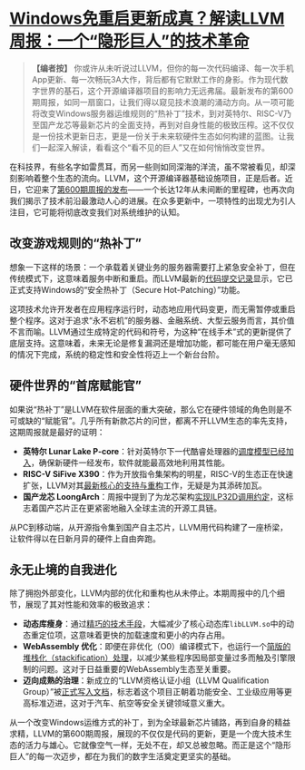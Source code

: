 
# [Windows免重启更新成真？解读LLVM周报：一个“隐形巨人”的技术革命](20250701-llvm-weekly-600.mp3)

> **【编者按】**
> 你或许从未听说过LLVM，但你的每一次代码编译、每一次手机App更新、每一次畅玩3A大作，背后都有它默默工作的身影。作为现代数字世界的基石，这个开源编译器项目的影响力无远弗届。最新发布的第600期周报，如同一扇窗口，让我们得以窥见技术浪潮的涌动方向。从一项可能将改变Windows服务器运维规则的“热补丁”技术，到对英特尔、RISC-V乃至国产龙芯等最新芯片的全面支持，再到对自身性能的极致压榨。这不仅仅是一份技术更新日志，更是一份关于未来软硬件生态如何构建的蓝图。让我们一起深入解读，看看这个“看不见的巨人”又在如何悄悄改变世界。



在科技界，有些名字如雷贯耳，而另一些则如同深海的洋流，虽不常被看见，却深刻影响着整个生态的流向。LLVM，这个开源编译器基础设施项目，正是后者。近日，它迎来了[第600期周报的发布](https://llvmweekly.org/issue/600/)——一个长达12年从未间断的里程碑，也再次向我们揭示了技术前沿最激动人心的进展。在众多更新中，一项特性的出现尤为引人注目，它可能将彻底改变我们对系统维护的认知。

## **改变游戏规则的“热补丁”**

想象一下这样的场景：一个承载着关键业务的服务器需要打上紧急安全补丁，但在传统模式下，这意味着服务中断和重启。而LLVM最新的[代码提交记录](https://github.com/llvm/llvm-project/commit/0a3c5c4)显示，它已正式支持Windows的“安全热补丁（Secure Hot-Patching）”功能。

这项技术允许开发者在应用程序运行时，动态地应用代码变更，而无需暂停或重启整个程序。这对于追求“永不宕机”的服务器、金融系统、大型云服务而言，其价值不言而喻。LLVM通过生成特定的代码和符号，为这种“在线手术”式的更新提供了底层支持。这意味着，未来无论是修复漏洞还是增加功能，都可能在用户毫无感知的情况下完成，系统的稳定性和安全性将迈上一个新台台阶。

## **硬件世界的“首席赋能官”**

如果说“热补丁”是LLVM在软件层面的重大突破，那么它在硬件领域的角色则是不可或缺的“赋能官”。几乎所有新款芯片的问世，都离不开LLVM生态的率先支持，这期周报就是最好的证明：

*   **英特尔 Lunar Lake P-core**：针对英特尔下一代酷睿处理器的[调度模型已经加入](https://github.com/llvm/llvm-project/commit/2b93876)，确保新硬件一经发布，软件就能最高效地利用其性能。
*   **RISC-V SiFive X390**：作为开放指令集架构的明星，RISC-V的生态正在快速扩张，LLVM对其[最新核心的支持与重构](https://github.com/llvm/llvm-project/commit/7a33569)工作，无疑是为其添砖加瓦。
*   **国产龙芯 LoongArch**：周报中提到了为龙芯架构[实现ILP32D调用约定](https://github.com/llvm/llvm-project/commit/4bb5e48)，这标志着国产芯片正在更紧密地融入全球主流的开源工具链。

从PC到移动端，从开源指令集到国产自主芯片，LLVM用代码构建了一座桥梁，让软件得以在日新月异的硬件上自由奔跑。

## **永无止境的自我进化**

除了拥抱外部变化，LLVM内部的优化和重构也从未停止。本期周报中的几个细节，展现了其对性能和效率的极致追求：

*   **动态库瘦身**：通过[精巧的技术手段](https://github.com/llvm/llvm-project/commit/bb72424)，大幅减少了核心动态库`libLLVM.so`中的动态重定位项，这意味着更快的加载速度和更小的内存占用。
*   **WebAssembly 优化**：即便在非优化（O0）编译模式下，也运行一个[简版的堆栈化（stackification）处理](https://github.com/llvm/llvm-project/commit/cd46354)，以减少某些程序因局部变量过多而触及引擎限制的问题。这对于日益重要的WebAssembly生态至关重要。
*   **迈向成熟的治理**：新成立的“LLVM资格认证小组（LLVM Qualification Group）”被[正式写入文档](https://github.com/llvm/llvm-project/commit/2b48ce7)，标志着这个项目正朝着功能安全、工业级应用等更高标准迈进，这对于汽车、航空等安全关键领域意义重大。

从一个改变Windows运维方式的补丁，到为全球最新芯片铺路，再到自身的精益求精，LLVM的第600期周报，展现的不仅仅是代码的更新，更是一个庞大技术生态的活力与雄心。它就像空气一样，无处不在，却又总被忽略。而正是这个“隐形巨人”的每一次迈步，都在为我们的数字生活奠定更坚实的基础。